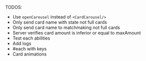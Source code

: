 TODOS:
- Use `openCarousel` instead of `<CardCarousel/>`
- Only send card name with state not full cards
- Only send card name to matchmaking not full cards
- Server verifies card amount is inferior or equal to maxAmount
- Test each abilities
- Add logs
- #each with keys
- Card animations
